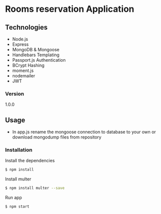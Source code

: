 # Rooms reservation Application


## Technologies
* Node.js
* Express
* MongoDB & Mongoose
* Handlebars Templating
* Passport.js Authentication
* BCrypt Hashing
* moment.js
* nodemailer
* JWT

### Version
1.0.0

## Usage

* In app.js rename the mongoose connection to database to your own or download mongodump files from repository

### Installation

Install the dependencies

```sh
$ npm install
```

Install multer

```sh
$ npm install multer --save
```

Run app

```sh
$ npm start
```
